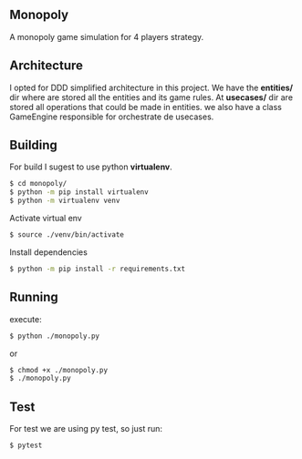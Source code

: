 Monopoly
---

A monopoly game simulation for 4 players strategy.

## Architecture
I opted for DDD simplified architecture in this project. We have the **entities/**
dir where are stored all the entities and its game rules. At **usecases/** dir
are stored all operations that could be made in entities. we also have a class 
GameEngine responsible for orchestrate de usecases.


## Building
For build I sugest to use python **virtualenv**.
``` bash
$ cd monopoly/
$ python -m pip install virtualenv
$ python -m virtualenv venv
```

Activate virtual env
``` bash
$ source ./venv/bin/activate
```

Install dependencies
``` bash
$ python -m pip install -r requirements.txt
```

## Running
execute: 
``` bash
$ python ./monopoly.py
```
or
``` bash
$ chmod +x ./monopoly.py
$ ./monopoly.py
```

## Test
For test we are using py test, so just run:
``` bash
$ pytest
```
